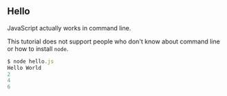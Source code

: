 ## Hello
JavaScript actually works in command line.

This tutorial does not support people who don't know about command line or how to install `node`.

```javascript
$ node hello.js
Hello World
2
4
6
```
